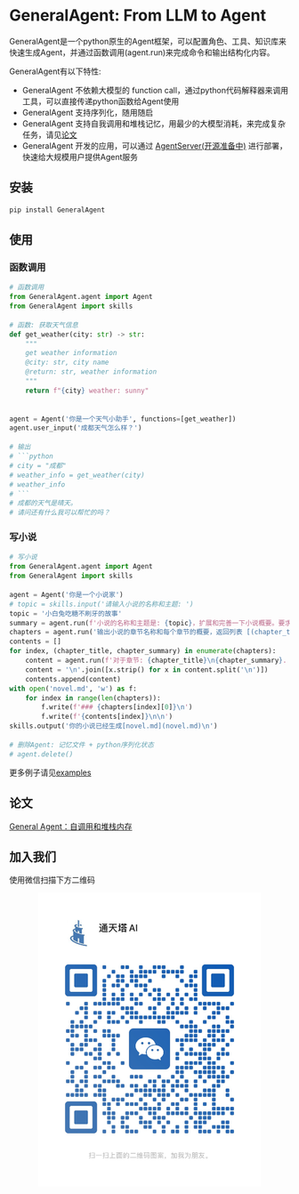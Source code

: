 # GeneralAgent: From LLM to Agent

GeneralAgent是一个python原生的Agent框架，可以配置角色、工具、知识库来快速生成Agent，并通过函数调用(agent.run)来完成命令和输出结构化内容。

GeneralAgent有以下特性:

* GeneralAgent 不依赖大模型的 function call，通过python代码解释器来调用工具，可以直接传递python函数给Agent使用
* GeneralAgent 支持序列化，随用随启
* GeneralAgent 支持自我调用和堆栈记忆，用最少的大模型消耗，来完成复杂任务，请见[论文](./docs/paper/General_Agent__Self_Call_And_Stack_Memory.pdf)
* GeneralAgent 开发的应用，可以通过 [AgentServer(开源准备中)](https://github.com/CosmosShadow/AgentServer) 进行部署，快速给大规模用户提供Agent服务



## 安装

```bash
pip install GeneralAgent
```



## 使用

### 函数调用

```python
# 函数调用
from GeneralAgent.agent import Agent
from GeneralAgent import skills

# 函数: 获取天气信息
def get_weather(city: str) -> str:
    """
    get weather information
    @city: str, city name
    @return: str, weather information
    """
    return f"{city} weather: sunny"


agent = Agent('你是一个天气小助手', functions=[get_weather])
agent.user_input('成都天气怎么样？')

# 输出
# ```python
# city = "成都"
# weather_info = get_weather(city)
# weather_info
# ```
# 成都的天气是晴天。
# 请问还有什么我可以帮忙的吗？
```



### 写小说

```python
# 写小说
from GeneralAgent.agent import Agent
from GeneralAgent import skills

agent = Agent('你是一个小说家')
# topic = skills.input('请输入小说的名称和主题: ')
topic = '小白兔吃糖不刷牙的故事'
summary = agent.run(f'小说的名称和主题是: {topic}，扩展和完善一下小说概要。要求具备文艺性、教育性、娱乐性。', return_type=str)
chapters = agent.run('输出小说的章节名称和每个章节的概要，返回列表 [(chapter_title, chapter_summary), ....]', return_type=list)
contents = []
for index, (chapter_title, chapter_summary) in enumerate(chapters):
    content = agent.run(f'对于章节: {chapter_title}\n{chapter_summary}. \n输出章节的详细内容，注意只返回内容，不要标题。', return_type=str)
    content = '\n'.join([x.strip() for x in content.split('\n')])
    contents.append(content)
with open('novel.md', 'w') as f:
    for index in range(len(chapters)):
        f.write(f'### {chapters[index][0]}\n')
        f.write(f'{contents[index]}\n\n')
skills.output('你的小说已经生成[novel.md](novel.md)\n')

# 删除Agent: 记忆文件 + python序列化状态
# agent.delete()
```

更多例子请见[examples](./examples)



## 论文

[General Agent：自调用和堆栈内存](./docs/paper/General_Agent__Self_Call_And_Stack_Memory.pdf)



## 加入我们

使用微信扫描下方二维码

<p align="center">
<img src="./docs/images/wechat.jpg" alt="wechat" width=400/>
</p>